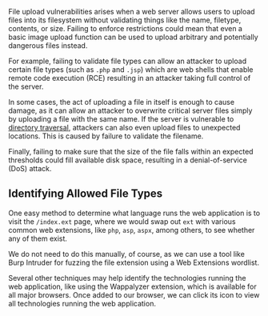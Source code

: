 File upload vulnerabilities arises when a web server allows users to upload files into its filesystem without validating things like the name, filetype, contents, or size. Failing to enforce restrictions could mean that even a basic image upload function can be used to upload arbitrary and potentially dangerous files instead.

For example, failing to validate file types can allow an attacker to upload certain file types (such as `.php` and `.jsp`) which are web shells that enable remote code execution (RCE) resulting in an attacker taking full control of the server.

In some cases, the act of uploading a file in itself is enough to cause damage, as it can allow an attacker to overwrite critical server files simply by uploading a file with the same name. If the server is vulnerable to [directory traversal](obsidian://open?vault=security-notes&file=Offensive%20Security%2FWeb%20Application%20Security%2FServer-side%20Vulnerabilities%2FPath%20Traversal%2FIntroduction), attackers can also even upload files to unexpected locations. This is caused by failure to validate the filename.

Finally, failing to make sure that the size of the file falls within an expected thresholds could fill available disk space, resulting in a denial-of-service (DoS) attack.
## Identifying Allowed File Types
One easy method to determine what language runs the web application is to visit the `/index.ext` page, where we would swap out `ext` with various common web extensions, like `php`, `asp`, `aspx`, among others, to see whether any of them exist.

We do not need to do this manually, of course, as we can use a tool like Burp Intruder for fuzzing the file extension using a Web Extensions wordlist.

Several other techniques may help identify the technologies running the web application, like using the Wappalyzer extension, which is available for all major browsers. Once added to our browser, we can click its icon to view all technologies running the web application.